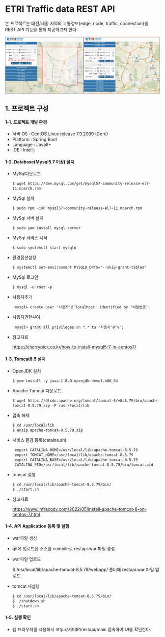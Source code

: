 #
# ETRI Traffic data REST API
본 프로젝트는 대전/세종 지역의 교통정보(edge, node, traffic, connection)를 REST API 기능을 통해 제공하고자 한다.

![스크린샷](https://github.com/etri-city-traffic-brain/traffic-data-mgmt/blob/master/ETRI_Traffic_data_REST_API_01.png?raw=true)


## 1. 프로젝트 구성

#### 1-1. 프로젝트 개발 환경

   - 서버 OS : CentOS Linux release 7.9.2009 (Core)
   - Platform : Spring Boot 
   - Language : Java8+
   - IDE : Intellij
   
	   
#### 1-2. Database(Mysql5.7 이상) 설치

   - MySql다운로드
    
         $ wget https://dev.mysql.com/get/mysql57-community-release-el7-11.noarch.rpm
	 
   - MySql 설치

         $ sudo rpm -ivh mysql57-community-release-el7-11.noarch.rpm
		 
   - MySql 서버 설치
   
         $ sudo yum install mysql-server
		 
   - MySql 서비스 시작
   
         $ sudo systemctl start mysqld
		 
   - 환경옵션설정
   
         $ systemctl set-environment MYSQLD_OPTS="--skip-grant-tables"
		 
   - MySql 로그인
   
         $ mysql -u root -p        
		 
   - 사용자추가
   
          mysql> create user '사용자'@'localhost' identified by '비밀번호';
		  
   - 사용자권한부여
   
          mysql> grant all privileges on *.* to '사용자'@'%';       
		  
                   
   - 참고자료
   
        https://cherrypick.co.kr/how-to-install-mysql5-7-in-centos7/
	
	
          
            
#### 1-3. Tomcat8.5 설치

   - OpenJDK 설치
   
         $ yum install -y java-1.8.0-openjdk-devel.x86_64
		 
   - Apache Tomcat 다운로드
   
         $ wget https://dlcdn.apache.org/tomcat/tomcat-8/v8.5.79/bin/apache-tomcat-8.5.79.zip -P /usr/local/lib
		 
   - 압축 해제
   
         $ cd /usr/local/lib
         $ unzip apache-tomcat-8.5.79.zip
		 
   - 서비스 환경 등록(catalna.sh)
   
          export CATALINA_HOME=/usr/local/lib/apache-tomcat-8.5.79
          export TOMCAT_HOME=/usr/local/lib/apache-tomcat-8.5.79
          export CATALINA_BASE=/usr/local/lib/apache-tomcat-8.5.79
          CATALINA_PID=/usr/local/lib/apache-tomcat-8.5.79/bin/tomcat.pid
		  
   - tomcat 실행
   
         $ cd /usr/local/lib/apache-tomcat-8.5.79/bin/
         $ ./start.sh
            
   - 참고자료
   
        https://www.infracody.com/2022/05/install-apache-tomcat-8-on-centos-7.html
	
	
	  
          
#### 1-4. API Application 등록 및 실행

   - war파일 생성
   - git에 업로드된 소스를 compile로 restapi.war 파일 생성
          
   - war파일 업로드
   
        $ /usr/local/lib/apache-tomcat-8.5.79/webapp/ 폴더에 restapi.war 파일 업로드
          
   - tomcat 재실행
   
         $ cd /usr/local/lib/apache-tomcat-8.5.79/bin/
         $ ./shutdown.sh
         $ ./start.sh
	 
	 
	 
	 
#### 1-5. 실행 확인
   - 웹 브라우저를 사용해서 http://서버IP/restapi/main 접속하여 UI를 확인한다.
       

